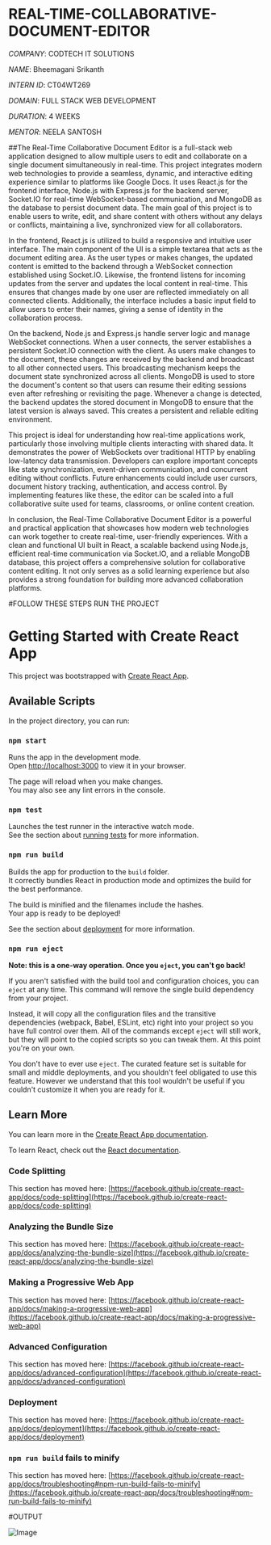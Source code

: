 # REAL-TIME-COLLABORATIVE-DOCUMENT-EDITOR

*COMPANY*: CODTECH IT SOLUTIONS

*NAME*: Bheemagani Srikanth

*INTERN ID*: CT04WT269

*DOMAIN*: FULL STACK WEB DEVELOPMENT

*DURATION*: 4 WEEKS

*MENTOR*: NEELA SANTOSH

##The Real-Time Collaborative Document Editor is a full-stack web application designed to allow multiple users to edit and collaborate on a single document simultaneously in real-time. This project integrates modern web technologies to provide a seamless, dynamic, and interactive editing experience similar to platforms like Google Docs. It uses React.js for the frontend interface, Node.js with Express.js for the backend server, Socket.IO for real-time WebSocket-based communication, and MongoDB as the database to persist document data. The main goal of this project is to enable users to write, edit, and share content with others without any delays or conflicts, maintaining a live, synchronized view for all collaborators.

In the frontend, React.js is utilized to build a responsive and intuitive user interface. The main component of the UI is a simple textarea that acts as the document editing area. As the user types or makes changes, the updated content is emitted to the backend through a WebSocket connection established using Socket.IO. Likewise, the frontend listens for incoming updates from the server and updates the local content in real-time. This ensures that changes made by one user are reflected immediately on all connected clients. Additionally, the interface includes a basic input field to allow users to enter their names, giving a sense of identity in the collaboration process.

On the backend, Node.js and Express.js handle server logic and manage WebSocket connections. When a user connects, the server establishes a persistent Socket.IO connection with the client. As users make changes to the document, these changes are received by the backend and broadcast to all other connected users. This broadcasting mechanism keeps the document state synchronized across all clients. MongoDB is used to store the document's content so that users can resume their editing sessions even after refreshing or revisiting the page. Whenever a change is detected, the backend updates the stored document in MongoDB to ensure that the latest version is always saved. This creates a persistent and reliable editing environment.

This project is ideal for understanding how real-time applications work, particularly those involving multiple clients interacting with shared data. It demonstrates the power of WebSockets over traditional HTTP by enabling low-latency data transmission. Developers can explore important concepts like state synchronization, event-driven communication, and concurrent editing without conflicts. Future enhancements could include user cursors, document history tracking, authentication, and access control. By implementing features like these, the editor can be scaled into a full collaborative suite used for teams, classrooms, or online content creation.

In conclusion, the Real-Time Collaborative Document Editor is a powerful and practical application that showcases how modern web technologies can work together to create real-time, user-friendly experiences. With a clean and functional UI built in React, a scalable backend using Node.js, efficient real-time communication via Socket.IO, and a reliable MongoDB database, this project offers a comprehensive solution for collaborative content editing. It not only serves as a solid learning experience but also provides a strong foundation for building more advanced collaboration platforms.

#FOLLOW THESE STEPS RUN THE PROJECT

# Getting Started with Create React App

This project was bootstrapped with [Create React App](https://github.com/facebook/create-react-app).

## Available Scripts

In the project directory, you can run:

### `npm start`

Runs the app in the development mode.\
Open [http://localhost:3000](http://localhost:3000) to view it in your browser.

The page will reload when you make changes.\
You may also see any lint errors in the console.

### `npm test`

Launches the test runner in the interactive watch mode.\
See the section about [running tests](https://facebook.github.io/create-react-app/docs/running-tests) for more information.

### `npm run build`

Builds the app for production to the `build` folder.\
It correctly bundles React in production mode and optimizes the build for the best performance.

The build is minified and the filenames include the hashes.\
Your app is ready to be deployed!

See the section about [deployment](https://facebook.github.io/create-react-app/docs/deployment) for more information.

### `npm run eject`

**Note: this is a one-way operation. Once you `eject`, you can't go back!**

If you aren't satisfied with the build tool and configuration choices, you can `eject` at any time. This command will remove the single build dependency from your project.

Instead, it will copy all the configuration files and the transitive dependencies (webpack, Babel, ESLint, etc) right into your project so you have full control over them. All of the commands except `eject` will still work, but they will point to the copied scripts so you can tweak them. At this point you're on your own.

You don't have to ever use `eject`. The curated feature set is suitable for small and middle deployments, and you shouldn't feel obligated to use this feature. However we understand that this tool wouldn't be useful if you couldn't customize it when you are ready for it.

## Learn More

You can learn more in the [Create React App documentation](https://facebook.github.io/create-react-app/docs/getting-started).

To learn React, check out the [React documentation](https://reactjs.org/).

### Code Splitting

This section has moved here: [https://facebook.github.io/create-react-app/docs/code-splitting](https://facebook.github.io/create-react-app/docs/code-splitting)

### Analyzing the Bundle Size

This section has moved here: [https://facebook.github.io/create-react-app/docs/analyzing-the-bundle-size](https://facebook.github.io/create-react-app/docs/analyzing-the-bundle-size)

### Making a Progressive Web App

This section has moved here: [https://facebook.github.io/create-react-app/docs/making-a-progressive-web-app](https://facebook.github.io/create-react-app/docs/making-a-progressive-web-app)

### Advanced Configuration

This section has moved here: [https://facebook.github.io/create-react-app/docs/advanced-configuration](https://facebook.github.io/create-react-app/docs/advanced-configuration)

### Deployment

This section has moved here: [https://facebook.github.io/create-react-app/docs/deployment](https://facebook.github.io/create-react-app/docs/deployment)

### `npm run build` fails to minify

This section has moved here: [https://facebook.github.io/create-react-app/docs/troubleshooting#npm-run-build-fails-to-minify](https://facebook.github.io/create-react-app/docs/troubleshooting#npm-run-build-fails-to-minify)

#OUTPUT

![Image](https://github.com/user-attachments/assets/7caf2c7b-02b9-4190-8ca2-fe18acbe19e7)

